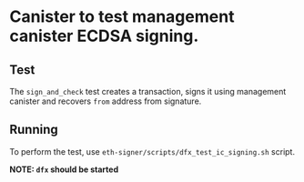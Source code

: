 # Canister to test management canister ECDSA signing.

## Test
The `sign_and_check` test creates a transaction, signs it using management canister and recovers `from` address from signature.

## Running
To perform the test, use `eth-signer/scripts/dfx_test_ic_signing.sh` script.

**NOTE: `dfx` should be started**

